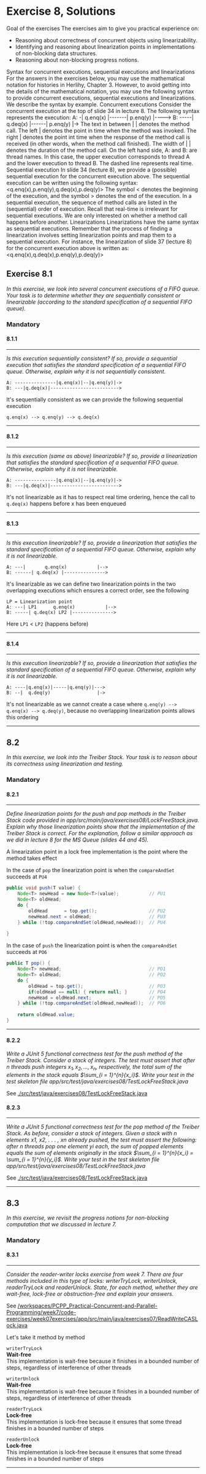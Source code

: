 # Exercise 8, Solutions
Goal of the exercises
The exercises aim to give you practical experience on:
- Reasoning about correctness of concurrent objects using linearizability.
- Identifying and reasoning about linearization points in implementations of non-blocking data structures.
- Reasoning about non-blocking progress notions.

Syntax for concurrent executions, sequential executions and linearizations
For the answers in the exercises below, you may use the mathematical notation for histories in Herlihy, Chapter
3. However, to avoid getting into the details of the mathematical notation, you may use the following syntax to
provide concurrent executions, sequential executions and linearizations. We describe the syntax by example.
Concurrent executions Consider the concurrent execution at the top of slide 34 in lecture 8. The following
syntax represents the execution:
A: -| q.enq(x) |-------| p.enq(y) |---->
B: -----| q.deq(x) |------| p.enq(y) |->
The text in between | | denotes the method call. The left | denotes the point in time when the method was
invoked. The right | denotes the point int time when the response of the method call is received (in other words,
when the method call finished). The width of | | denotes the duration of the method call. On the left hand side,
A: and B: are thread names. In this case, the upper execution corresponds to thread A and the lower execution to
thread B. The dashed line represents real time.
Sequential execution In slide 34 (lecture 8), we provide a (possible) sequential execution for the concurrent
execution above. The sequential execution can be written using the following syntax:
<q.enq(x),p.enq(y),q.deq(x),p.deq(y)>
The symbol < denotes the beginning of the execution, and the symbol > denotes the end of the execution. In a
sequential execution, the sequence of method calls are listed in the (sequential) order of execution. Recall that
real-time is irrelevant for sequential executions. We are only interested on whether a method call happens before
another.
Linearizations Linearizations have the same syntax as sequential executions. Remember that the process of
finding a linearization involves setting linearization points and map them to a sequential execution. For instance,
the linearization of slide 37 (lecture 8) for the concurrent execution above is written as:
<q.enq(x),q.deq(x),p.enq(y),p.deq(y)>

## Exercise 8.1
*In this exercise, we look into several concurrent executions of a FIFO queue. Your task is to determine whether they are sequentially consistent or linearizable (according to the standard specification of a sequential FIFO queue).*

### Mandatory

#### 8.1.1
***
*Is this execution sequentially consistent? If so, provide a sequential execution that satisfies the standard specification of a sequential FIFO queue. Otherwise, explain why it is not sequentially consistent.*

```
A: ---------------|q.enq(x)|--|q.enq(y)|->
B: ---|q.deq(x)|------------------------->
```

It's sequentially consistent as we can provide the following sequential execution

```
q.enq(x) --> q.enq(y) --> q.deq(x)
```

***

#### 8.1.2
***
*Is this execution (same as above) linearizable? If so, provide a linearization that satisfies the standard specification of a sequential FIFO queue. Otherwise, explain why it is not linearizable.*

```
A: ---------------|q.enq(x)|--|q.enq(y)|->
B: ---|q.deq(x)|------------------------->
```

It's not linearizable as it has to respect real time ordering, hence the call to `q.deq(x)` happens before x has been enqueued

***

#### 8.1.3
***
*Is this execution linearizable? If so, provide a linearization that satisfies the standard specification of a sequential FIFO queue. Otherwise, explain why it is not linearizable.*

```
A: ---|       q.enq(x)           |-->
B: ------| q.deq(x) |--------------->
```

It's linearizable as we can define two linearization points in the two overlapping executions which ensures a correct order, see the following

```
LP = Linearization point
A: ---| LP1      q.enq(x)           |-->
B: -----| q.deq(x) LP2 |--------------->
```

Here `LP1` < `LP2` (happens before)

***

#### 8.1.4
***
*Is this execution linearizable? If so, provide a linearization that satisfies the standard specification of a sequential FIFO queue. Otherwise, explain why it is not linearizable.*

```
A: ----|q.enq(x)|-----|q.enq(y)|--->
B: --|  q.deq(y)                 |->
```

It's not linearizable as we cannot create a case where `q.enq(y) --> q.enq(x) --> q.deq(y)`, because no overlapping linearization points allows this ordering

***

## 8.2
*In this exercise, we look into the Treiber Stack. Your task is to reason about its correctness using linearization and testing.*

### Mandatory

#### 8.2.1
***
*Define linearization points for the push and pop methods in the Treiber Stack code provided in app/src/main/java/exercises08/LockFreeStack.java. Explain why those linearization points show that the implementation of the Treiber Stack is correct. For the explanation, follow a similar approach as we did in lecture 8 for the MS Queue (slides 44 and 45).*

A linearization point in a lock free implementation is the point where the method takes effect

In the case of `pop` the linearization point is when the `compareAndSet` succeeds at `PU4`

```java
public void push(T value) {
    Node<T> newHead = new Node<T>(value);           // PU1
    Node<T> oldHead;
    do {
        oldHead      = top.get();                   // PU2
        newHead.next = oldHead;                     // PU3
    } while (!top.compareAndSet(oldHead,newHead));  // PU4
    
}	    
```

In the case of `push` the linearization point is when the `compareAndSet` succeeds at `PO6`

```java
public T pop() {
    Node<T> newHead;                                // PO1
    Node<T> oldHead;                                // PO2
    do {
        oldHead = top.get();                        // PO3
        if(oldHead == null) { return null; }        // PO4
        newHead = oldHead.next;                     // PO5
    } while (!top.compareAndSet(oldHead,newHead));  // PO6
    
    return oldHead.value;
}   
```

***

#### 8.2.2
*Write a JUnit 5 functional correctness test for the push method of the Treiber Stack. Consider a stack of integers. The test must assert that after n threads push integers $x_1, x_2, . . . , x_n$, respectively, the total sum of the elements in the stack equals $\sum_{i = 1}^{n}{x_i}$. Write your test in the test skeleton file app/src/test/java/exercises08/TestLockFreeStack.java* 

See [./src/test/java/exercises08/TestLockFreeStack.java](./src/test/java/exercises08/TestLockFreeStack.java)

#### 8.2.3
***
*Write a JUnit 5 functional correctness test for the pop method of the Treiber Stack. As before, consider a stack of integers. Given a stack with n elements x1, x2, . . . , xn already pushed, the test must assert the following: after n threads pop one element yi each, the sum of popped elements equals the sum of elements originally in the stack $\sum_{i = 1}^{n}{x_i} = \sum_{i = 1}^{n}{y_i}$. Write your test in the test skeleton file app/src/test/java/exercises08/TestLockFreeStack.java*

See [./src/test/java/exercises08/TestLockFreeStack.java](./src/test/java/exercises08/TestLockFreeStack.java)

***

## 8.3
*In this exercise, we revisit the progress notions for non-blocking computation that we discussed in lecture 7.*

### Mandatory

#### 8.3.1
***
*Consider the reader-writer locks exercise from week 7. There are four methods included in this type of locks: writerTryLock, writerUnlock, readerTryLock and readerUnlock. State, for each method, whether they are wait-free, lock-free or obstruction-free and explain your answers.*

See [/workspaces/PCPP_Practical-Concurrent-and-Parallel-Programming/week7/code-exercises/week07exercises/app/src/main/java/exercises07/ReadWriteCASLock.java](/workspaces/PCPP_Practical-Concurrent-and-Parallel-Programming/week7/code-exercises/week07exercises/app/src/main/java/exercises07/ReadWriteCASLock.java)

Let's take it method by method

`writerTryLock` \
**Wait-free**  \
This implementation is wait-free because it finishes in a bounded number of steps, regardless of interference of other threads

`writerUnlock` \
**Wait-free** \
This implementation is wait-free because it finishes in a bounded number of steps, regardless of interference of other threads

`readerTryLock` \
**Lock-free** \
This implementation is lock-free because it ensures that some thread finishes in a bounded number of steps

`readerUnlock` \
**Lock-free** \
This implementation is lock-free because it ensures that some thread finishes in a bounded number of steps

***
